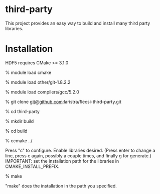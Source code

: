 # third-party

This project provides an easy way to build and install many third party
libraries.

# Installation

HDF5 requires CMake >= 3.1.0

% module load cmake

% module load other/git-1.8.2.2

% module load compilers/gcc/5.2.0

% git clone git@github.com:laristra/flecsi-third-party.git

% cd third-party

% mkdir build

% cd build

% ccmake ../

Press "c" to configure. Enable libraries desired. (Press enter to change
a line, press c again, possibly a couple times, and finally g for generate.)
IMPORTANT: set the installation path for the libraries in CMAKE_INSTALL_PREFIX.

% make

"make" does the installation in the path you specified.
